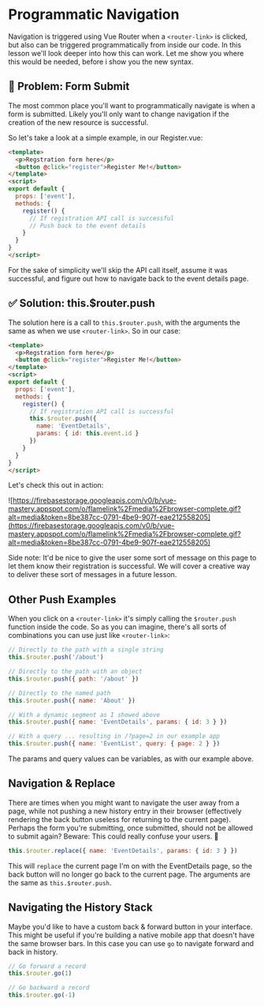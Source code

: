 # Programmatic Navigation

Navigation is triggered using Vue Router when a `<router-link>` is clicked, but also can be triggered programmatically from inside our code.  In this lesson we'll look deeper into how this can work.  Let me show you where this would be needed, before i show you the new syntax.

## 🛑 Problem: Form Submit

The most common place you'll want to programmatically navigate is when a form is submitted.  Likely you'll only want to change navigation if the creation of the new resource is successful.  

So let's take a look at a simple example, in our Register.vue:

```html
<template>
  <p>Regstration form here</p>
  <button @click="register">Register Me!</button>
</template>
<script>
export default {
  props: ['event'],
  methods: {
    register() {
      // If registration API call is successful
      // Push back to the event details
    }
  }
}
</script>
```

For the sake of simplicity we'll skip the API call itself, assume it was successful, and figure out how to navigate back to the event details page.

## ✅ Solution: this.$router.push

The solution here is a call to `this.$router.push`, with the arguments the same as when we use `<router-link>`.  So in our case:

```html
<template>
  <p>Regstration form here</p>
  <button @click="register">Register Me!</button>
</template>
<script>
export default {
  props: ['event'],
  methods: {
    register() {
      // If registration API call is successful
      this.$router.push({
        name: 'EventDetails',
        params: { id: this.event.id }
      })
    }
  }
}
</script>
```

Let's check this out in action:

![https://firebasestorage.googleapis.com/v0/b/vue-mastery.appspot.com/o/flamelink%2Fmedia%2Fbrowser-complete.gif?alt=media&token=8be387cc-0791-4be9-907f-eae212558205](https://firebasestorage.googleapis.com/v0/b/vue-mastery.appspot.com/o/flamelink%2Fmedia%2Fbrowser-complete.gif?alt=media&token=8be387cc-0791-4be9-907f-eae212558205)

Side note:  It'd be nice to give the user some sort of message on this page to let them know their registration is successful.  We will cover a creative way to deliver these sort of messages in a future lesson.

## Other Push Examples

When you click on a `<router-link>` it's simply calling the `$router.push` function inside the code.  So as you can imagine, there's all sorts of combinations you can use just like `<router-link>`:

```jsx
// Directly to the path with a single string
this.$router.push('/about')

// Directly to the path with an object
this.$router.push({ path: '/about' })

// Directly to the named path
this.$router.push({ name: 'About' })

// With a dynamic segment as I showed above
this.$router.push({ name: 'EventDetails', params: { id: 3 } })

// With a query ... resulting in /?page=2 in our example app
this.$router.push({ name: 'EventList', query: { page: 2 } })
```

The params and query values can be variables, as with our example above.

## Navigation & Replace

There are times when you might want to navigate the user away from a page, while not pushing a new history entry in their browser (effectively rendering the back button useless for returning to the current page).  Perhaps the form you're submitting, once submitted, should not be allowed to submit again?  Beware: This could really confuse your users. 🤣

```jsx
this.$router.replace({ name: 'EventDetails', params: { id: 3 } })  
```

This will `replace` the current page I'm on with the EventDetails page, so the back button will no longer go back to the current page.  The arguments are the same as `this.$router.push`.

## Navigating the History Stack

Maybe you'd like to have a custom back & forward button in your interface.  This might be useful if you're building a native mobile app that doesn't have the same browser bars.  In this case you can use `go` to navigate forward and back in history.

```jsx
// Go forward a record
this.$router.go(1) 

// Go backward a record
this.$router.go(-1)
```

